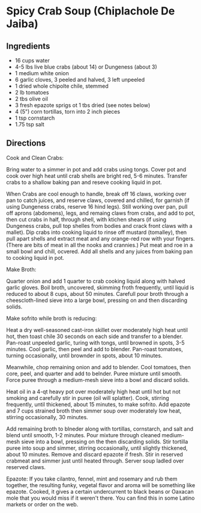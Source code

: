 # Spicy Crab Soup (Chiplachole De Jaiba) 

## Ingredients

- 16 cups water
- 4-5 lbs live blue crabs (about 14) or Dungeness (about 3)
- 1 medium white onion
- 6 garlic cloves, 3 peeled and halved, 3 left unpeeled
- 1 dried whole chipolte chile, stemmed
- 2 lb tomatoes
- 2 tbs olive oil
- 3 fresh epazote sprigs ot 1 tbs dried (see notes below)
- 4 (5") corn tortillas, torn into 2 inch pieces
- 1 tsp cornstarch
- 1.75 tsp salt

## Directions

Cook and Clean Crabs:  
 Bring water to a simmer in pot and add crabs using tongs. Cover pot and cook over high heat until crab shells are bright red, 5-6 minutes. Transfer crabs to a shallow baking pan and reseve cooking liquid in pot.  
  
 When Crabs are cool enough to handle, break off 16 claws, working over pan to catch juices, and reserve claws, covered and chilled, for garnish (if using Dungeness crabs, reserve 16 hind legs). Still working over pan, pull off aprons (abdomens), legs, and remaing claws from crabs, and add to pot, then cut crabs in half, through shell, with ktichen shears (if using Dungeness crabs, pull top shelles from bodies and crack front claws with a mallet). Dip crabs into cooking liquid to rinse off mustard (tomalley), then pull apart shells and extract meat and any orange-red row with your fingers. (There are bits of meat in all the nooks and crannies.) Put meat and roe in a small bowl and chill, ocvered. Add all shells and any juices from baking pan to cooking liquid in pot.  
  
 Make Broth:  
 Quarter onion and add 1 quarter to crab cooking liquid along with halved garlic gloves. Boil broth, uncovered, skimming froth frequently, until liquid is reduced to about 8 cups, about 50 minutes. Carefull pour broth through a cheescloth-lined sieve into a large bowl, pressing on and then discarding solids.  
  
 Make sofrito while broth is reducing:  
 Heat a dry well-seasoned cast-iron skillet over moderately high heat until hot, then toast chile 30 seconds on each side and transfer to a blender. Pan-roast unpeeled garlic, turing with tongs, until browned in spots, 3-5 minutes. Cool garlic, then peel and add to blender. Pan-roast tomatoes, turning occasionally, until brownder in spots, about 10 minutes.  
  
 Meanwhile, chop remaining onion and add to blender. Cool tomatoes, then core, peel, and quarter and add to belnder. Puree mixture until smooth. Force puree through a medium-mesh sieve into a bowl and discard solids.  
  
 Heat oil in a 4-qt heavy pot over moderately high heat until hot but not smoking and carefully stir in puree (oil will splatter). Cook, stirring frequently, until thickened, about 15 minutes, to make sofrito. Add epazote and 7 cups strained broth then simmer soup over moderately low heat, stirring occasionally, 30 minutes.  
  
 Add remaining broth to blneder along with tortillas, cornstarch, and salt and blend until smooth, 1-2 minutes. Pour mixture through cleaned medium-mesh sieve into a bowl, pressing on the then discarding solids. Stir tortilla puree into soup and simmer, stirring occasionally, until slightly thickened, about 10 minutes. Remove and discard epazote if fresh. Stir in reserved crabmeat and simmer just until heated through. Server soup ladled over reserved claws.

Epazote: If you take cilantro, fennel, mint and rosemary and rub them together, the resulting funky, vegetal flavor and aroma will be something like epazote. Cooked, it gives a certain undercurrent to black beans or Oaxacan mole that you would miss if it weren't there. You can find this in some Latino markets or order on the web.

